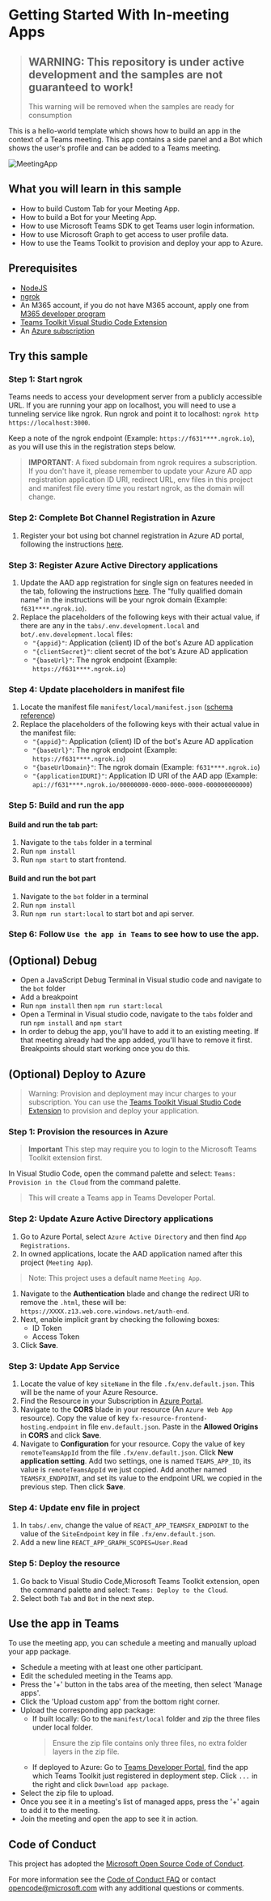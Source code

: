 # Getting Started With In-meeting Apps

> ## WARNING: This repository is under active development and the samples are not guaranteed to work!
> This warning will be removed when the samples are ready for consumption

This is a hello-world template which shows how to build an app in the context of a Teams meeting. This app contains a side panel and a Bot which shows the user's profile and can be added to a Teams meeting.

![MeetingApp](./images/InMeetingApp.png)

## What you will learn in this sample
- How to build Custom Tab for your Meeting App. 
- How to build a Bot for your Meeting App. 
- How to use Microsoft Teams SDK to get Teams user login information. 
- How to use Microsoft Graph to get access to user profile data. 
- How to use the Teams Toolkit to provision and deploy your app to Azure. 

## Prerequisites
-  [NodeJS](https://nodejs.org/en/)
-  [ngrok](https://ngrok.com/)
-  An M365 account, if you do not have M365 account, apply one from [M365 developer program](https://developer.microsoft.com/en-us/microsoft-365/dev-program)
-  [Teams Toolkit Visual Studio Code Extension](https://aka.ms/teams-toolkit)
-  An [Azure subscription](https://azure.microsoft.com/en-us/free/)

## Try this sample
### Step 1: Start ngrok

Teams needs to access your development server from a publicly accessible URL. If you are running your app on localhost, you will need to use a tunneling service like ngrok. Run ngrok and point it to localhost: `ngrok http https://localhost:3000`.

Keep a note of the ngrok endpoint (Example: `https://f631****.ngrok.io`), as you will use this in the registration steps below.

> **IMPORTANT**: A fixed subdomain from ngrok requires a subscription. If you don't have it, please remember to update your Azure AD app registration application ID URI, redirect URL, env files in this project and manifest file every time you restart ngrok, as the domain will change.

### Step 2: Complete Bot Channel Registration in Azure
1. Register your bot using bot channel registration in Azure AD portal, following the instructions [here](docs/azure-bot-channels-registration.md).

### Step 3: Register Azure Active Directory applications
1. Update the AAD app registration for single sign on features needed in the tab, following the instructions [here](docs/auth-aad-sso.md). The "fully qualified domain name" in the instructions will be your ngrok domain (Example: `f631****.ngrok.io`).
1. Replace the placeholders of the following keys with their actual value, if there are any in the `tabs/.env.development.local` and `bot/.env.development.local` files:
    - `"{appid}"`: Application (client) ID of the bot's Azure AD application
    - `"{clientSecret}"`: client secret of the bot's Azure AD application
    - `"{baseUrl}"`: The ngrok endpoint (Example: `https://f631****.ngrok.io`)

### Step 4: Update placeholders in manifest file 
1. Locate the manifest file `manifest/local/manifest.json` ([schema reference](https://docs.microsoft.com/en-us/microsoftteams/platform/resources/schema/manifest-schema))
1. Replace the placeholders of the following keys with their actual value in the manifest file:
    - `"{appid}"`: Application (client) ID of the bot's Azure AD application
    - `"{baseUrl}"`: The ngrok endpoint (Example: `https://f631****.ngrok.io`)
    - `"{baseUrlDomain}"`: The ngrok domain (Example: `f631****.ngrok.io`)
    - `"{applicationIDURI}"`: Application ID URI of the AAD app (Example: `api://f631****.ngrok.io/00000000-0000-0000-0000-000000000000`)

### Step 5: Build and run the app

#### Build and run the tab part:
1. Navigate to the `tabs` folder in a terminal
2. Run `npm install`
3. Run `npm start` to start frontend. 
#### Build and run the bot part
1. Navigate to the `bot` folder in a terminal
2. Run `npm install`
3. Run `npm run start:local` to start bot and api server. 

### Step 6: Follow `Use the app in Teams` to see how to use the app.

## (Optional) Debug
- Open a JavaScript Debug Terminal in Visual studio code and navigate to the `bot` folder
- Add a breakpoint
- Run `npm install` then `npm run start:local`
- Open a Terminal in Visual studio code, navigate to the `tabs` folder and run `npm install` and `npm start`
- In order to debug the app, you'll have to add it to an existing meeting. If that meeting already had the app added, you'll have to remove it first. Breakpoints should start working once you do this.

## (Optional) Deploy to Azure
> Warning: Provision and deployment may incur charges to your subscription.
> You can use the [Teams Toolkit Visual Studio Code Extension](https://aka.ms/teams-toolkit) to provision and deploy your application.

### Step 1: Provision the resources in Azure
> **Important** This step may require you to login to the Microsoft Teams Toolkit extension first.

In Visual Studio Code, open the command palette and select: `Teams: Provision in the Cloud` from the command palette. 
> This will create a Teams app in Teams Developer Portal.

### Step 2: Update Azure Active Directory applications
1. Go to Azure Portal, select `Azure Active Directory` and then find `App Registrations`.
1. In owned applications, locate the AAD application named after this project (`Meeting App`).
> Note: This project uses a default name `Meeting App`.
1. Navigate to the **Authentication** blade and change the redirect URI to remove the `.html`, these will be: `https://XXXX.z13.web.core.windows.net/auth-end`.
1. Next, enable implicit grant by checking the following boxes:  
    - ID Token  
    - Access Token  
1. Click **Save**.

### Step 3: Update App Service
1. Locate the value of key `siteName` in the file `.fx/env.default.json`. This will be the name of your Azure Resource.
1. Find the Resource in your Subscription in [Azure Portal](https://portal.azure.com).
1. Navigate to the **CORS** blade in your resource (An `Azure Web App` resource). Copy the value of key `fx-resource-frontend-hosting.endpoint` in file `env.default.json`. Paste in the **Allowed Origins** in **CORS** and click **Save**.  
1. Navigate to **Configuration** for your resource. Copy the value of key `remoteTeamsAppId` from the file `.fx/env.default.json`. Click **New application setting**. Add two settings, one is named `TEAMS_APP_ID`, its value is `remoteTeamsAppId` we just copied. Add another named `TEAMSFX_ENDPOINT`, and set its value to the endpoint URL we copied in the previous step. Then click **Save**.

### Step 4: Update env file in project
1. In `tabs/.env`, change the value of `REACT_APP_TEAMSFX_ENDPOINT` to the value of the `SiteEndpoint` key in file `.fx/env.default.json`. 
1. Add a new line `REACT_APP_GRAPH_SCOPES=User.Read`

### Step 5: Deploy the resource
1. Go back to Visual Studio Code,Microsoft Teams Toolkit extension, open the command palette and select: `Teams: Deploy to the Cloud`.
1. Select both `Tab` and `Bot` in the next step.

## Use the app in Teams
To use the meeting app, you can schedule a meeting and manually upload your app package.
- Schedule a meeting with at least one other participant.
- Edit the scheduled meeting in the Teams app.
- Press the '+' button in the tabs area of the meeting, then select 'Manage apps'.
- Click the 'Upload custom app' from the bottom right corner.
- Upload the corresponding app package:
    - If built locally: Go to the `manifest/local` folder and zip the three files under local folder. 
        >Ensure the zip file contains only three files, no extra folder layers in the zip file.
    - If deployed to Azure: Go to [Teams Developer Portal](https://dev.teams.microsoft.com/apps), find the app which Teams Toolkit just registered in deployment step. Click `...` in the right and click `Download app package`.
- Select the zip file to upload.
- Once you see it in a meeting's list of managed apps, press the '+' again to add it to the meeting.
- Join the meeting and open the app to see it in action.

## Code of Conduct
This project has adopted the [Microsoft Open Source Code of Conduct](https://opensource.microsoft.com/codeofconduct/).

For more information see the [Code of Conduct FAQ](https://opensource.microsoft.com/codeofconduct/faq/) or
contact [opencode@microsoft.com](mailto:opencode@microsoft.com) with any additional questions or comments.

